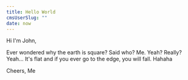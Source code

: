 ```yaml
---
title: Hello World
cmsUserSlug: ""
date: now
---
```


Hi I'm John,

Ever wondered why the earth is square? Said who? Me. Yeah? Really? Yeah... It's flat and if you ever go to the edge, you will fall. Hahaha

Cheers,
Me